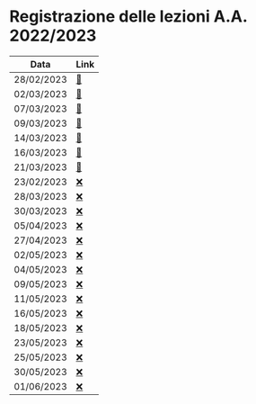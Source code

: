 # Registrazione delle lezioni A.A. 2022/2023

| Data | Link |
| ---- | ---- |
| 28/02/2023 | [:link:](https://youtu.be/sDqbqMGpzDg) |
| 02/03/2023 | [:link:](https://youtu.be/eIrETiroeTQ) |
| 07/03/2023 | [:link:](https://youtu.be/9J9Jux83EpQ) |
| 09/03/2023 | [:link:](https://youtu.be/PjXk5acyHvs) |
| 14/03/2023 | [:link:](https://youtu.be/6yvJxUTM1yU) |
| 16/03/2023 | [:link:](https://youtu.be/S0CgkXiZ6bk) |
| 21/03/2023 | [:link:](https://youtu.be/ADg03fKpBqc#) |
| 23/02/2023 | [:x:](#) |
| 28/03/2023 | [:x:](#) |
| 30/03/2023 | [:x:](#) |
| 05/04/2023 | [:x:](#) |
| 27/04/2023 | [:x:](#) |
| 02/05/2023 | [:x:](#) |
| 04/05/2023 | [:x:](#) |
| 09/05/2023 | [:x:](#) |
| 11/05/2023 | [:x:](#) |
| 16/05/2023 | [:x:](#) |
| 18/05/2023 | [:x:](#) |
| 23/05/2023 | [:x:](#) |
| 25/05/2023 | [:x:](#) |
| 30/05/2023 | [:x:](#) |
| 01/06/2023 | [:x:](#) |
